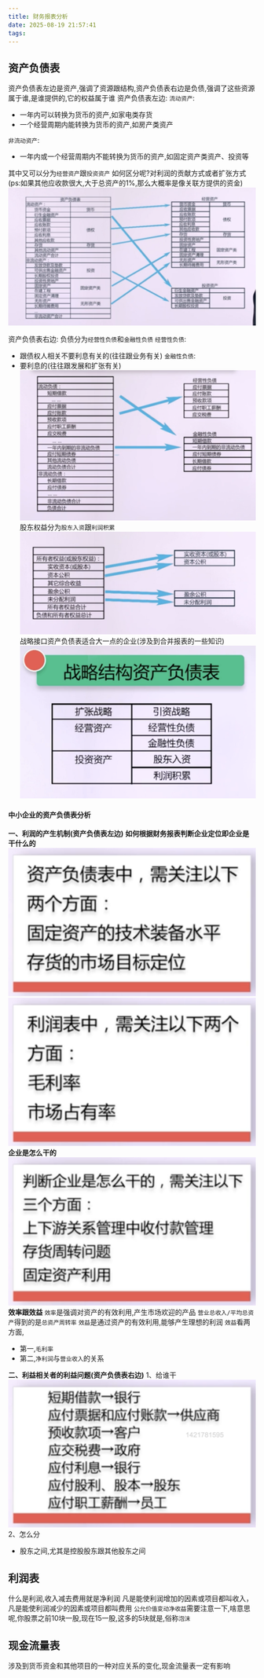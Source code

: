 ```yaml
---
title: 财务报表分析
date: 2025-08-19 21:57:41
tags:
---
```

## 资产负债表
资产负债表左边是资产,强调了资源跟结构,资产负债表右边是负债,强调了这些资源属于谁,是谁提供的,它的权益属于谁
资产负债表左边:
`流动资产`:
* 一年内可以转换为货币的资产,如家电类存货
* 一个经营周期内能转换为货币的资产,如房产类资产

`非流动资产`:
* 一年内或一个经营周期内不能转换为货币的资产,如固定资产类资产、投资等

其中又可以分为`经营资产`跟`投资资产`
如何区分呢?对利润的贡献方式或者扩张方式(ps:如果其他应收款很大,大于总资产的1%,那么大概率是像关联方提供的资金)
![](./财务报表分析/1.png)

资产负债表右边:
负债分为`经营性负债`和`金融性负债`
`经营性负债`:
* 跟债权人相关不要利息有关的(往往跟业务有关)
`金融性负债`:
* 要利息的(往往跟发展和扩张有关)
![](./财务报表分析/2.png)
股东权益分为`股东入资`跟`利润积累`
![](./财务报表分析/3.png)
战略接口资产负债表适合大一点的企业(涉及到合并报表的一些知识)
![](./财务报表分析/4.png)

#### 中小企业的资产负债表分析
**一、利润的产生机制(资产负债表左边)**
**如何根据财务报表判断企业定位即企业是干什么的**
![](./财务报表分析/5.png)
![](./财务报表分析/6.png)
**企业是怎么干的**
![](./财务报表分析/7.png)
**效率跟效益**
`效率`是强调对资产的有效利用,产生市场欢迎的产品
`营业总收入/平均总资产`得到的是`总资产周转率`
`效益`是通过资产的有效利用,能够产生理想的利润
`效益`看两方面,
* 第一,`毛利率`
* 第二,`净利润`与`营业收入`的关系

**二、利益相关者的利益问题(资产负债表右边)**
1、给谁干
![](./财务报表分析/8.png)
2、怎么分
* 股东之间,尤其是控股股东跟其他股东之间

## 利润表
什么是利润,收入减去费用就是净利润
凡是能使利润增加的因素或项目都叫收入，凡是能使利润减少的因素或项目都叫费用
`公允价值变动净收益`需要注意一下,啥意思呢,你股票之前10块一股,现在15一股,这多的5块就是,俗称`泡沫`

## 现金流量表
涉及到货币资金和其他项目的一种对应关系的变化,现金流量表一定有影响
